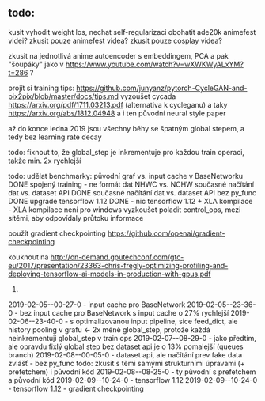 ## todo:
kusit vyhodit weight los, nechat self-regularizaci
obohatit ade20k animefest videi? 
zkusit pouze animefest videa?
zkusit pouze cosplay videa?

zkusit na jednotlivá anime autoencoder s embeddingem, PCA a pak "šoupáky" jako v https://www.youtube.com/watch?v=wXWKWyALxYM?t=286 ?

projít si training tips: https://github.com/junyanz/pytorch-CycleGAN-and-pix2pix/blob/master/docs/tips.md
vyzoušet cycada https://arxiv.org/pdf/1711.03213.pdf (alternativa k cycleganu)
a taky https://arxiv.org/abs/1812.04948
a i ten původní neural style paper

až do konce ledna 2019 jsou všechny běhy se špatným global stepem, a tedy bez learning rate decay 

todo: fixnout to, že global_step je inkrementuje pro každou train operaci, takže min. 2x rychlejší

todo: udělat benchmarky:
původní graf vs. input cache v BaseNetworku DONE
spojený training - ne
formát dat NHWC vs. NCHW
současné načítání dat vs. dataset API DONE
současné načítání dat vs. dataset API bez py_func DONE
upgrade tensorflow 1.12 DONE - nic
tensorflow 1.12 + XLA kompilace - XLA kompilace není pro windows
vyzkoušet poladit control_ops, mezi sítěmi, aby odpovídaly průtoku informace

použít gradient checkpointing https://github.com/openai/gradient-checkpointing

kouknout na http://on-demand.gputechconf.com/gtc-eu/2017/presentation/23363-chris-fregly-optimizing-profiling-and-deploying-tensorflow-ai-models-in-production-with-gpus.pdf

1.
2019-02-05--00-27-0 - input cache pro BaseNetwork
2019-02-05--23-36-0 - bez input cache pro BaseNetwork
s input cache o 27% rychlejší
2019-02-06--23-40-0 - s optimalizovanou input pipeline, sice feed_dict, ale history pooling v grafu <- 2x méně global_step, protože každá neinkrementuji global_step v train ops 
2019-02-07--08-29-0 - jako předtím, ale opravdu fixlý global step
bez dataset api je o 13% pomalejší (queues branch)
2019-02-08--00-05-0 - dataset api, ale načítání prev fake data zvlášť - bez py_func
todo: zkusit s těmi samými strukturními úpravami (+ prefetchem) i původní kód
2019-02-08--08-25-0 - ty původní s prefetchem a původní kód
2019-02-09--10-24-0 - tensorflow 1.12
2019-02-09--10-24-0 - tensorflow 1.12 - gradient checkpointing
